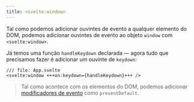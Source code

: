 ```yaml
---
title: <svelte:window>
---
```


Tal como podemos adicionar ouvintes de evento a qualquer elemento do DOM, podemos adicionar ouvintes de evento ao objeto `window` com `<svelte:window>`.

Já temos uma função `handleKeydown` declarada — agora tudo que precisamos fazer é adicionar um ouvinte de `keydown`:

```svelte
/// file: App.svelte
<svelte:window +++on:keydown={handleKeydown}+++ />
```

> Tal como acontece com os elementos do DOM, podemos adicionar [modificadores de evento](/tutorial/event-modifiers) como `preventDefault`.
